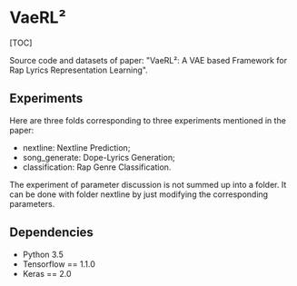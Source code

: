# VaeRL²

[TOC]

Source code and datasets of paper: "VaeRL²: A VAE based Framework for Rap Lyrics Representation Learning".

## Experiments

Here are three folds corresponding to three experiments mentioned in the paper:
- nextline: Nextline Prediction;
- song_generate: Dope-Lyrics Generation;
- classification: Rap Genre Classification.

The experiment of parameter discussion is not summed up into a folder. It can be done with folder nextline by just modifying the corresponding parameters.

## Dependencies

- Python 3.5
- Tensorflow == 1.1.0
- Keras == 2.0